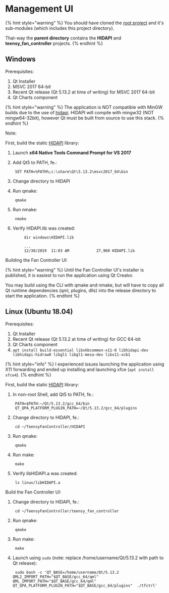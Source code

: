 # Management UI

{% hint style="warning" %}
You should have cloned the [root project](https://github.com/mstrthealias/TeensyFanController) and it's sub-modules \(which includes this project directory\).

That-way the **parent directory** contains the **HIDAPI** and **teensy\_fan\_controller** projects.
{% endhint %}

## Windows

Prerequisites:

1. Qt Installer
2. MSVC 2017 64-bit
3. Recent Qt release \(Qt 5.13.2 at time of writing\) for MSVC 2017 64-bit
4. Qt Charts component

{% hint style="warning" %}
The application is NOT compatible with MinGW builds due to the use of [hidapi](https://github.com/libusb/hidapi). HIDAPI will compile with mingw32 \(NOT mingw64-32bit\), however Qt must be built from source to use this stack.
{% endhint %}

Note:

First, build the static [HIDAPI](https://github.com/mstrthealias/HIDAPI-Qt5) library:

1. Launch **x64 Native Tools Command Prompt for VS 2017**
2. Add Qt5 to PATH, fe.:

   ```text
    SET PATH=%PATH%;c:\share\Qt\5.13.2\msvc2017_64\bin
   ```

3. Change directory to HIDAPI
4. Run qmake:

   ```text
    qmake
   ```

5. Run nmake:

   ```text
    nmake
   ```

6. Verify HIDAPI.lib was created:

   ```text
        dir windows\HIDAPI.lib

        ...
        12/30/2019  11:03 AM            27,960 HIDAPI.lib
   ```

Building the Fan Controller UI:

{% hint style="warning" %}
Until the Fan Controller UI's installer is published, it is easiest to run the application using Qt Creator.

You may build using the CLI with qmake and nmake, but will have to copy all Qt runtime dependencies \(qml, plugins, dlls\) into the release directory to start the application.
{% endhint %}

## Linux \(Ubuntu 18.04\)

Prerequisites:

1. Qt Installer
2. Recent Qt release \(Qt 5.13.2 at time of writing\) for GCC 64-bit
3. Qt Charts component
4. `apt install build-essential libxkbcommon-x11-0 libhidapi-dev libhidapi-hidraw0 libgl1 libgl1-mesa-dev libx11-xcb1`

{% hint style="info" %}
I experienced issues launching the application using X11 forwarding and ended up installing and launching xfce \(`apt install xfce4`\).
{% endhint %}

First, build the static [HIDAPI](https://github.com/mstrthealias/HIDAPI-Qt5) library:

1. In non-root Shell, add Qt5 to PATH, fe.:

   ```text
    PATH=$PATH:~/Qt/5.13.2/gcc_64/bin
    QT_QPA_PLATFORM_PLUGIN_PATH=~/Qt/5.13.2/gcc_64/plugins
   ```

2. Change directory to HIDAPI, fe.:

   ```text
    cd ~/TeensyFanController/HIDAPI
   ```

3. Run qmake:

   ```text
    qmake
   ```

4. Run make:

   ```text
    make
   ```

5. Verify libHIDAPI.a was created:

   ```text
    ls linux/libHIDAPI.a
   ```

Build the Fan Controller UI:

1. Change directory to HIDAPI, fe.:

   ```text
    cd ~/TeensyFanController/teensy_fan_controller
   ```

2. Run qmake:

   ```text
    qmake
   ```

3. Run make:

   ```text
    make
   ```

4. Launch using `sudo` \(note: replace /home/username/Qt/5.13.2 with path to Qt release\):

   ```text
    sudo bash -c 'QT_BASE=/home/username/Qt/5.13.2 QML2_IMPORT_PATH="$QT_BASE/gcc_64/qml" QML_IMPORT_PATH="$QT_BASE/gcc_64/qml" QT_QPA_PLATFORM_PLUGIN_PATH="$QT_BASE/gcc_64/plugins"  ./tfctrl'
   ```

